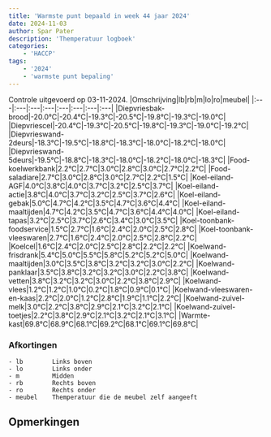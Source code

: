 ```yaml
---
title: 'Warmste punt bepaald in week 44 jaar 2024'
date: 2024-11-03
author: Spar Pater
description: 'Themperatuur logboek'
categories:
    - 'HACCP'
tags:
    - '2024'
    - 'warmste punt bepaling'
---
```

Controle uitgevoerd op 03-11-2024.
|Omschrijving|lb|rb|m|lo|ro|meubel|
|:---|:---|:---|:---|:---|:---|:---|:---|
|Diepvriesbak-brood|-20.0°C|-20.4°C|-19.3°C|-20.5°C|-19.8°C|-19.3°C|-19.0°C|
|Diepvriescel|-20.4°C|-19.3°C|-20.5°C|-19.8°C|-19.3°C|-19.0°C|-19.2°C|
|Diepvrieswand-2deurs|-18.3°C|-19.5°C|-18.8°C|-18.3°C|-18.0°C|-18.2°C|-18.0°C|
|Diepvrieswand-5deurs|-19.5°C|-18.8°C|-18.3°C|-18.0°C|-18.2°C|-18.0°C|-18.3°C|
|Food-koelwerkbank|2.2°C|2.7°C|3.0°C|2.8°C|3.0°C|2.7°C|2.2°C|
|Food-saladiare|2.7°C|3.0°C|2.8°C|3.0°C|2.7°C|2.2°C|1.5°C|
|Koel-eiland-AGF|4.0°C|3.8°C|4.0°C|3.7°C|3.2°C|2.5°C|3.7°C|
|Koel-eiland-actie|3.8°C|4.0°C|3.7°C|3.2°C|2.5°C|3.7°C|2.6°C|
|Koel-eiland-gebak|5.0°C|4.7°C|4.2°C|3.5°C|4.7°C|3.6°C|4.4°C|
|Koel-eiland-maaltijden|4.7°C|4.2°C|3.5°C|4.7°C|3.6°C|4.4°C|4.0°C|
|Koel-eiland-tapas|3.2°C|2.5°C|3.7°C|2.6°C|3.4°C|3.0°C|3.5°C|
|Koel-toonbank-foodservice|1.5°C|2.7°C|1.6°C|2.4°C|2.0°C|2.5°C|2.8°C|
|Koel-toonbank-vleeswaren|2.7°C|1.6°C|2.4°C|2.0°C|2.5°C|2.8°C|2.2°C|
|Koelcel|1.6°C|2.4°C|2.0°C|2.5°C|2.8°C|2.2°C|2.2°C|
|Koelwand-frisdrank|5.4°C|5.0°C|5.5°C|5.8°C|5.2°C|5.2°C|5.0°C|
|Koelwand-maaltijden|3.0°C|3.5°C|3.8°C|3.2°C|3.2°C|3.0°C|2.2°C|
|Koelwand-panklaar|3.5°C|3.8°C|3.2°C|3.2°C|3.0°C|2.2°C|3.8°C|
|Koelwand-vetten|3.8°C|3.2°C|3.2°C|3.0°C|2.2°C|3.8°C|2.9°C|
|Koelwand-vlees|1.2°C|1.2°C|1.0°C|0.2°C|1.8°C|0.9°C|0.1°C|
|Koelwand-vleeswaren-en-kaas|2.2°C|2.0°C|1.2°C|2.8°C|1.9°C|1.1°C|2.2°C|
|Koelwand-zuivel-melk|3.0°C|2.2°C|3.8°C|2.9°C|2.1°C|3.2°C|2.1°C|
|Koelwand-zuivel-toetjes|2.2°C|3.8°C|2.9°C|2.1°C|3.2°C|2.1°C|3.1°C|
|Warmte-kast|69.8°C|68.9°C|68.1°C|69.2°C|68.1°C|69.1°C|69.8°C|

### Afkortingen
    - lb        Links boven
    - lo        Links onder
    - m         Midden
    - rb        Rechts boven
    - ro        Rechts onder
    - meubel    Themperatuur die de meubel zelf aangeeft

## Opmerkingen


